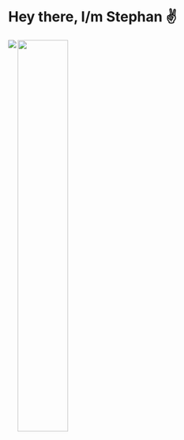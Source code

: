 # Hey there, I/m Stephan ✌️ #

<img align="left" src="https://github-readme-stats.vercel.app/api?username=stfn-ko&count_private=true&show_icons=true&theme=radical"/>

<img align="left" width="45%" src="https://github-readme-stats.vercel.app/api/top-langs/?username=stfn-ko&theme=radical&layout=compact&langs_count=8&hide=javascript,html"/>






